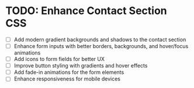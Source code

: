 # TODO: Enhance Contact Section CSS

- [ ] Add modern gradient backgrounds and shadows to the contact section
- [ ] Enhance form inputs with better borders, backgrounds, and hover/focus animations
- [ ] Add icons to form fields for better UX
- [ ] Improve button styling with gradients and hover effects
- [ ] Add fade-in animations for the form elements
- [ ] Enhance responsiveness for mobile devices
